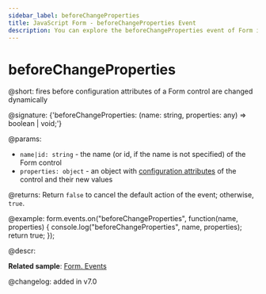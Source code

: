```yaml
---
sidebar_label: beforeChangeProperties
title: JavaScript Form - beforeChangeProperties Event 
description: You can explore the beforeChangeProperties event of Form in the documentation of the DHTMLX JavaScript UI library. Browse developer guides and API reference, try out code examples and live demos, and download a free 30-day evaluation version of DHTMLX Suite.
---
```


# beforeChangeProperties

@short: fires before configuration attributes of a Form control are changed dynamically

@signature: {'beforeChangeProperties: (name: string, properties: any) => boolean | void;'}

@params:
- `name|id: string` - the name (or id, if the name is not specified) of the Form control
- `properties: object` - an object with [configuration attributes](form/api/form_setproperties_method.md) of the control and their new values

@returns:
Return `false` to cancel the default action of the event; otherwise, `true`.

@example:
form.events.on("beforeChangeProperties", function(name, properties) {
    console.log("beforeChangeProperties", name, properties);
    return true;
});

@descr:

**Related sample**: [Form. Events](https://snippet.dhtmlx.com/vyipsaoa)

@changelog: added in v7.0

[comment]: # (@relatedapi: form/api/form_setproperties_method.md)
